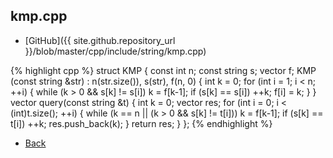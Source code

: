 ## kmp.cpp

- [GitHub]({{ site.github.repository_url }}/blob/master/cpp/include/string/kmp.cpp)

{% highlight cpp %}
struct KMP {
  const int n;
  const string s;
  vector<int> f;
  KMP (const string &str) : n(str.size()), s(str), f(n, 0) {
    int k = 0;
    for (int i = 1; i < n; ++i) {
      while (k > 0 && s[k] != s[i]) k = f[k-1];
      if (s[k] == s[i]) ++k;
      f[i] = k;
    }
  }
  vector<int> query(const string &t) {
    int k = 0;
    vector<int> res;
    for (int i = 0; i < (int)t.size(); ++i) {
      while (k == n || (k > 0 && s[k] != t[i])) k = f[k-1];
      if (s[k] == t[i]) ++k;
      res.push_back(k);
    }
    return res;
  }
};
{% endhighlight %}

- [Back](../../../..)
